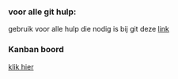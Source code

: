 



### voor alle git hulp:
gebruik voor alle hulp die nodig is bij git deze [link](
https://dont-be-afraid-to-commit.readthedocs.io/en/latest/git/commandlinegit.html
)
### Kanban boord
[klik hier](https://github.com/RemcoDewlde/Project-GezinsHuis/projects/1)
